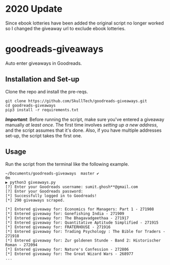 # 2020 Update
Since ebook lotteries have been added the original script no longer worked so I changed the giveaway url to exclude ebook lotteries. 

# goodreads-giveaways
Auto enter giveaways in Goodreads.

## Installation and Set-up

Clone the repo and install the pre-reqs.
```console
git clone https://github.com/SkullTech/goodreads-giveaways.git
cd goodreads-giveaways
pip3 install -r requirements.txt
```

___Important___: Before running the script, make sure you've entered a giveaway manually _at least once_. The first time involves _setting up a new address_, and the script assumes that it's done. Also, if you have multiple addresses set-up, the script takes the first one. 

## Usage

Run the script from the terminal like the following example.

```console
~/Documents/goodreads-giveaways  master ✔                                0m  
▶ python3 giveaways.py
[?] Enter your Goodreads username: sumit.ghosh**@gmail.com
[?] Enter your Goodreads password: 
[*] Successfully logged in to Goodreads!
[*] 290 giveaways scraped.

[*] Entered giveaway for: Economics for Managers: Part 1 - 271908
[*] Entered giveaway for: Gonefishing India - 271909
[*] Entered giveaway for: The Bhagavadgeethaa - 271917
[*] Entered giveaway for: Quantitative Aptitude Simplified - 271915
[*] Entered giveaway for: FRATERHOUSE - 271916
[*] Entered giveaway for: Trading Psychology : The Bible for Traders - 271918
[*] Entered giveaway for: Zur goldenen Stunde - Band 2: Historischer Roman - 272094
[*] Entered giveaway for: Nature's Confession - 272806
[*] Entered giveaway for: The Great Wizard Wars - 268977
...
```
